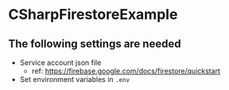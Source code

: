 # CSharpFirestoreExample
## The following settings are needed
- Service account json file
  - ref: https://firebase.google.com/docs/firestore/quickstart
- Set environment variables in `.env`
